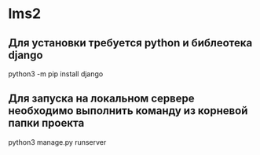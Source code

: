 # lms2

## Для установки требуется python и библеотека django
python3 -m pip install django

## Для запуска на локальном сервере необходимо выполнить команду из корневой папки проекта
python3 manage.py runserver
